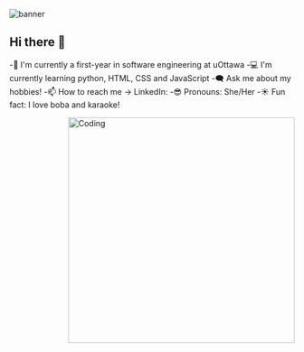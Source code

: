 
![banner](https://github.com/user-attachments/assets/e8067dc1-efc5-4145-b251-6e259deaf2e7)

## Hi there 👋

-🏫 I'm currently a first-year in software engineering at uOttawa
-💻 I'm currently learning python, HTML, CSS and JavaScript
-🗨️ Ask me about my hobbies!
-📫 How to reach me -> LinkedIn: 
-😎 Pronouns: She/Her
-☀️ Fun fact: I love boba and karaoke!

  <img align="right" alt="Coding" width="400" src="https://tenor.com/en-CA/view/boba-tea-gif-25272626![image](https://github.com/user-attachments/assets/a4633c8c-b3ca-4269-8df5-c7f8e7beb6e6)
">
